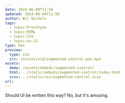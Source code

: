 ```yaml
---
date: 2024-06-08T11:58
updated: 2024-06-08T11:58
author: Wil Nichols
tags:
  - topic:Prototype
  - topic:HTML
  - topic:CSS
  - topic:no-JS
type: Pen
preview: 
  type: vid
  src: /assets/vid/segmented-control-pen.mp4
assets: 
  demo: /assets/embeds/segmented-control/
  html: ../static/embeds/segmented-control/index.html
  scss: ../static/css/segmented-control.scss
url: 
---
```

Should UI be written this way? No, but it's amusing.
